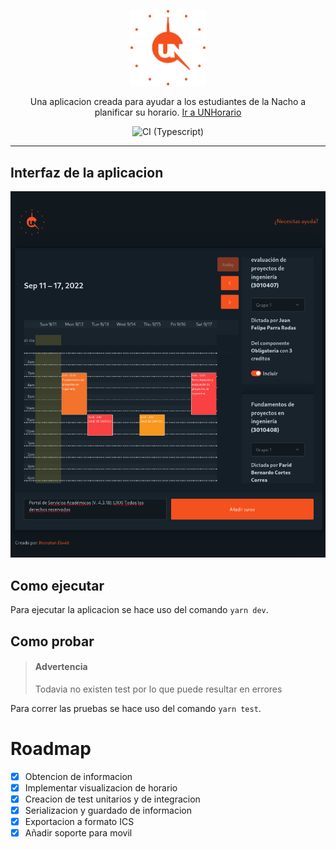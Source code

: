 <p align="center">
  <a href="http://jdaar.github.io/UNHorario" target="blank"><img src="./public/logo.svg" width="120" alt="UNHorario" /></a>
</p>

<p align="center">
    Una aplicacion creada para ayudar a los estudiantes de la Nacho a planificar su horario. <a href="https://jdaar.github.io/UNHorario">Ir a UNHorario</a>
</p>

<p align="center">
    <img src="https://github.com/jdaar/UNHorario/actions/workflows/CI.yml/badge.svg?branch=master" alt="CI (Typescript)"></img>
</p>

---

## Interfaz de la aplicacion

![UNHorario](./images/app.example.png)

## Como ejecutar

Para ejecutar la aplicacion se hace uso del comando `yarn dev`.

## Como probar

> #### Advertencia
>
> Todavia no existen test por lo que puede resultar en errores

Para correr las pruebas se hace uso del comando `yarn test`.

# Roadmap

- [x] Obtencion de informacion
- [x] Implementar visualizacion de horario
- [x] Creacion de test unitarios y de integracion
- [x] Serializacion y guardado de informacion
- [x] Exportacion a formato ICS
- [x] Añadir soporte para movil
